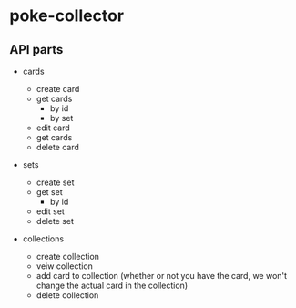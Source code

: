 # poke-collector


## API parts

* cards
  - create card
  - get cards
    - by id
    - by set
  - edit card
  - get cards
  - delete card


* sets
  - create set
  - get set
    - by id
  - edit set
  - delete set


* collections
  - create collection
  - veiw collection 
  - add card to collection (whether or not you have the card, we won't change the actual card in the collection)
  - delete collection

